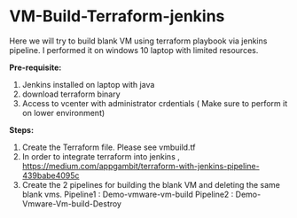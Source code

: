 # VM-Build-Terraform-jenkins

Here we will try to build blank VM using terraform playbook via jenkins pipeline. I performed it on windows 10 laptop with limited resources.

**Pre-requisite:**
1. Jenkins installed on laptop with java
2. download terraform binary
3. Access to vcenter with administrator crdentials ( Make sure to perform it on lower environment)

**Steps:**

1. Create the Terraform file. Please see vmbuild.tf
2. In order to integrate terraform into jenkins , https://medium.com/appgambit/terraform-with-jenkins-pipeline-439babe4095c
3. Create the 2 pipelines for building the blank VM and deleting the same blank vms.
Pipeline1 : Demo-vmware-vm-build
Pipeline2 : Demo-Vmware-Vm-build-Destroy
